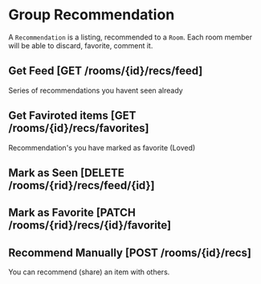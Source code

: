 # Group Recommendation

A `Recommendation` is a listing, recommended to a `Room`.
Each room member will be able to discard, favorite, comment it.


## Get Feed [GET /rooms/{id}/recs/feed]
Series of recommendations you havent seen already
<!-- include(tests/recommendation/feed.md) -->

## Get Faviroted items [GET /rooms/{id}/recs/favorites]
Recommendation's you have marked as favorite (Loved)
<!-- include(tests/recommendation/getFavorites.md) -->


## Mark as Seen [DELETE /rooms/{rid}/recs/feed/{id}]
<!-- include(tests/recommendation/markAsSeen.md) -->

## Mark as Favorite [PATCH /rooms/{rid}/recs/{id}/favorite]
<!-- include(tests/recommendation/markAsFavorite.md) -->

## Recommend Manually [POST /rooms/{id}/recs]
You can recommend (share) an item with others.
<!-- include(tests/recommendation/recommendManually.md) -->